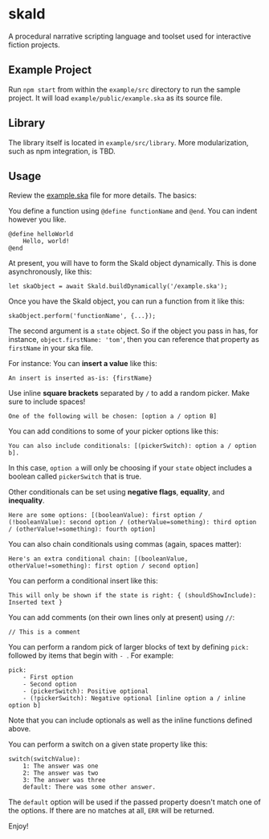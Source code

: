 # skald
A procedural narrative scripting language and toolset used for interactive fiction projects.

## Example Project

Run `npm start` from within the `example/src` directory to run the sample project. It will load `example/public/example.ska` as its source file.

## Library

The library itself is located in `example/src/library`. More modularization, such as npm integration, is TBD.

## Usage

Review the [example.ska](example/public/example.ska) file for more details. The basics:

You define a function using `@define functionName` and `@end`. You can indent however you like.

```
@define helloWorld
    Hello, world!
@end
```

At present, you will have to form the Skald object dynamically. This is done asynchronously, like this:

```
let skaObject = await Skald.buildDynamically('/example.ska');
```

Once you have the Skald object, you can run a function from it like this:

```
skaObject.perform('functionName', {...});
```

The second argument is a `state` object. So if the object you pass in has,
for instance, `object.firstName: 'tom'`, then you can reference that property as `firstName` in your ska file.

For instance: You can **insert a value** like this:

```
An insert is inserted as-is: {firstName}
```

Use inline **square brackets** separated by ` / ` to add a random picker. Make sure to include spaces!

```
One of the following will be chosen: [option a / option B]
```

You can add conditions to some of your picker options like this:

```
You can also include conditionals: [(pickerSwitch): option a / option b].
```

In this case, `option a` will only be choosing if your `state` object includes a boolean called `pickerSwitch` that is true.

Other conditionals can be set using **negative flags**, **equality**, and **inequality**.

```
Here are some options: [(booleanValue): first option / (!booleanValue): second option / (otherValue=something): third option / (otherValue!=something): fourth option]
```

You can also chain conditionals using commas (again, spaces matter):

```
Here's an extra conditional chain: [(booleanValue, otherValue!=something): first option / second option]
```

You can perform a conditional insert like this:

```
This will only be shown if the state is right: { (shouldShowInclude): Inserted text }
```

You can add comments (on their own lines only at present) using `//`:

```
// This is a comment
```

You can perform a random pick of larger blocks of text by defining `pick:` followed by items that begin with `- `. For example:

```
pick:
    - First option
    - Second option
    - (pickerSwitch): Positive optional
    - (!pickerSwitch): Negative optional [inline option a / inline option b]
```

Note that you can include optionals as well as the inline functions defined above.

You can perform a switch on a given state property like this:

```
switch(switchValue):
    1: The answer was one
    2: The answer was two
    3: The answer was three
    default: There was some other answer.
```

The `default` option will be used if the passed property doesn't match one of the options. If there are no matches at all, `ERR` will be returned.

Enjoy!